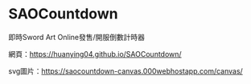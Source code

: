 # SAOCountdown
即時Sword Art Online發售/開服倒數計時器

網頁：https://huanying04.github.io/SAOCountdown/

svg圖片：https://saocountdown-canvas.000webhostapp.com/canvas/